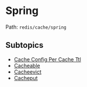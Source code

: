# Spring

Path: `redis/cache/spring`

## Subtopics
- [Cache Config Per Cache Ttl](./cache_config_per_cache_ttl/README.md)
- [Cacheable](./cacheable/README.md)
- [Cacheevict](./cacheevict/README.md)
- [Cacheput](./cacheput/README.md)
